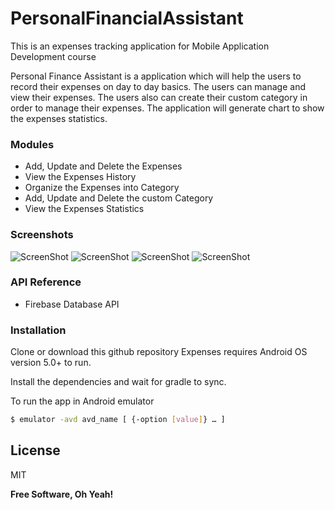 # PersonalFinancialAssistant
This is an expenses tracking application for Mobile Application Development course

Personal Finance Assistant is a application which will help the users to record their expenses on day to day basics. The users can manage and view their expenses. The users also can create their custom category in order to manage their expenses. The application will generate chart to show the expenses statistics. 


### Modules

  - Add, Update and Delete the Expenses
  - View the Expenses History
  - Organize the Expenses into Category
  - Add, Update and Delete the custom Category
  - View the Expenses Statistics

### Screenshots

![ScreenShot](https://raw.github.com/minghan1219/PersonalFinanceAssistant/master/photos/1.png)
![ScreenShot](https://raw.github.com/minghan1219/PersonalFinanceAssistant/master/photos/2.png)
![ScreenShot](https://raw.github.com/minghan1219/PersonalFinanceAssistant/master/photos/3.png)
![ScreenShot](https://raw.github.com/minghan1219/PersonalFinanceAssistant/master/photos/4.png)

### API Reference

  - Firebase Database API

### Installation

Clone or download this github repository
Expenses requires Android OS version 5.0+ to run.

Install the dependencies and wait for gradle to sync.


To run the app in Android emulator

```sh
$ emulator -avd avd_name [ {-option [value]} … ]
```


License
----

MIT


**Free Software, Oh Yeah!**

